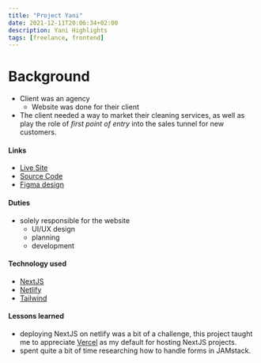 ```yaml
---
title: "Project Yani"
date: 2021-12-11T20:06:34+02:00
description: Yani Highlights
tags: [freelance, frontend]
---
```


# Background
- Client was an agency
	- Website was done for their client
- The client needed a way to market their cleaning services, as well as play the role of *first point of entry* into the sales tunnel for new customers.

#### Links
- [Live Site](https://yaniclean.co.uk/)
- [Source Code](https://github.com/txndai/yani-clean)
- [Figma design](https://www.figma.com/file/iTbQbo5SBvvMQQ5Y8Co176/Yani-Clean?node-id=0%3A1)

#### Duties
- solely responsible for the website
	- UI/UX design
	- planning
	- development

#### Technology used
- [NextJS](https://nextjs.org/)
- [Netlify](https://www.netlify.com/)
- [Tailwind](https://tailwindcss.com/)

#### Lessons learned
- deploying NextJS on netlify was a bit of a challenge, this project taught me to appreciate [Vercel](https://vercel.com) as my default for hosting NextJS projects.
- spent quite a bit of time researching how to handle forms in JAMstack.